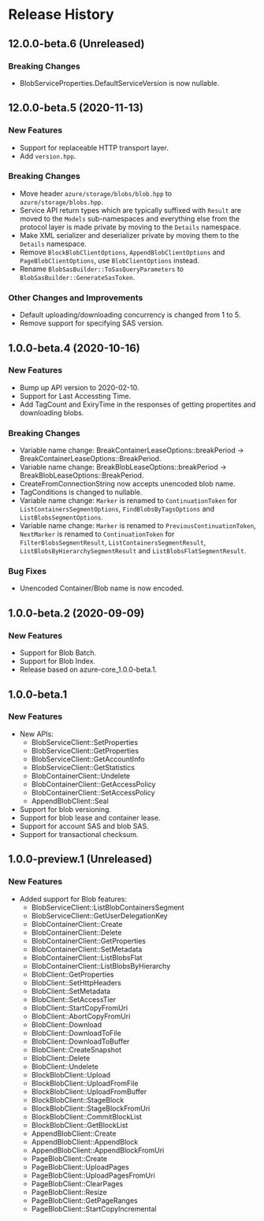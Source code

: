 # Release History

## 12.0.0-beta.6 (Unreleased)

### Breaking Changes

* BlobServiceProperties.DefaultServiceVersion is now nullable.

## 12.0.0-beta.5 (2020-11-13)

### New Features

* Support for replaceable HTTP transport layer.
* Add `version.hpp`.

### Breaking Changes

* Move header `azure/storage/blobs/blob.hpp` to `azure/storage/blobs.hpp`.
* Service API return types which are typically suffixed with `Result` are moved to the `Models` sub-namespaces and everything else from the protocol layer is made private by moving to the `Details` namespace.
* Make XML serializer and deserializer private by moving them to the `Details` namespace.
* Remove `BlockBlobClientOptions`, `AppendBlobClientOptions` and `PageBlobClientOptions`, use `BlobClientOptions` instead.
* Rename `BlobSasBuilder::ToSasQueryParameters` to `BlobSasBuilder::GenerateSasToken`.

### Other Changes and Improvements

* Default uploading/downloading concurrency is changed from 1 to 5.
* Remove support for specifying SAS version.

## 1.0.0-beta.4 (2020-10-16)

### New Features

* Bump up API version to 2020-02-10.
* Support for Last Accessting Time.
* Add TagCount and ExiryTime in the responses of getting propertites and downloading blobs.

### Breaking Changes

* Variable name change: BreakContainerLeaseOptions::breakPeriod -> BreakContainerLeaseOptions::BreakPeriod.
* Variable name change: BreakBlobLeaseOptions::breakPeriod -> BreakBlobLeaseOptions::BreakPeriod.
* CreateFromConnectionString now accepts unencoded blob name.
* TagConditions is changed to nullable.
* Variable name change: `Marker` is renamed to `ContinuationToken` for `ListContainersSegmentOptions`, `FindBlobsByTagsOptions` and `ListBlobsSegmentOptions`.
* Variable name change: `Marker` is renamed to `PreviousContinuationToken`, `NextMarker` is renamed to `ContinuationToken` for `FilterBlobsSegmentResult`, `ListContainersSegmentResult`, `ListBlobsByHierarchySegmentResult` and `ListBlobsFlatSegmentResult`.

### Bug Fixes

* Unencoded Container/Blob name is now encoded.

## 1.0.0-beta.2 (2020-09-09)

### New Features

* Support for Blob Batch.
* Support for Blob Index.
* Release based on azure-core_1.0.0-beta.1.

## 1.0.0-beta.1

### New Features

* New APIs:
  - BlobServiceClient::SetProperties
  - BlobServiceClient::GetProperties
  - BlobServiceClient::GetAccountInfo
  - BlobServiceClient::GetStatistics
  - BlobContainerClient::Undelete
  - BlobContainerClient::GetAccessPolicy
  - BlobContainerClient::SetAccessPolicy
  - AppendBlobClient::Seal
* Support for blob versioning.
* Support for blob lease and container lease.
* Support for account SAS and blob SAS.
* Support for transactional checksum.


## 1.0.0-preview.1 (Unreleased)

### New Features

* Added support for Blob features:
  - BlobServiceClient::ListBlobContainersSegment
  - BlobServiceClient::GetUserDelegationKey
  - BlobContainerClient::Create
  - BlobContainerClient::Delete
  - BlobContainerClient::GetProperties
  - BlobContainerClient::SetMetadata
  - BlobContainerClient::ListBlobsFlat
  - BlobContainerClient::ListBlobsByHierarchy
  - BlobClient::GetProperties
  - BlobClient::SetHttpHeaders
  - BlobClient::SetMetadata
  - BlobClient::SetAccessTier
  - BlobClient::StartCopyFromUri
  - BlobClient::AbortCopyFromUri
  - BlobClient::Download
  - BlobClient::DownloadToFile
  - BlobClient::DownloadToBuffer
  - BlobClient::CreateSnapshot
  - BlobClient::Delete
  - BlobClient::Undelete
  - BlockBlobClient::Upload
  - BlockBlobClient::UploadFromFile
  - BlockBlobClient::UploadFromBuffer
  - BlockBlobClient::StageBlock
  - BlockBlobClient::StageBlockFromUri
  - BlockBlobClient::CommitBlockList
  - BlockBlobClient::GetBlockList
  - AppendBlobClient::Create
  - AppendBlobClient::AppendBlock
  - AppendBlobClient::AppendBlockFromUri
  - PageBlobClient::Create
  - PageBlobClient::UploadPages
  - PageBlobClient::UploadPagesFromUri
  - PageBlobClient::ClearPages
  - PageBlobClient::Resize
  - PageBlobClient::GetPageRanges
  - PageBlobClient::StartCopyIncremental
